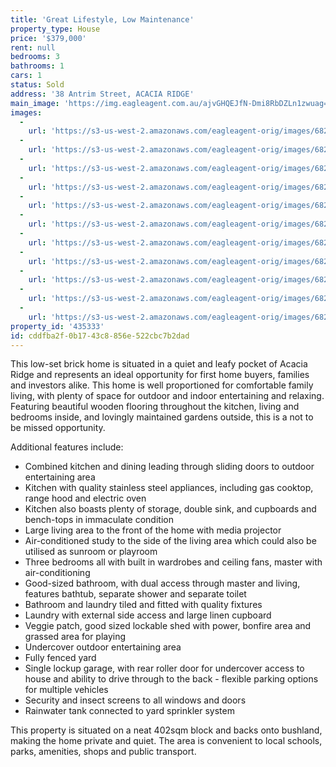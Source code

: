 ```yaml
---
title: 'Great Lifestyle, Low Maintenance'
property_type: House
price: '$379,000'
rent: null
bedrooms: 3
bathrooms: 1
cars: 1
status: Sold
address: '38 Antrim Street, ACACIA RIDGE'
main_image: 'https://img.eagleagent.com.au/ajvGHQEJfN-Dmi8RbDZLn1zwuag=/1280x854/smart/https://s3-us-west-2.amazonaws.com/eagleagent-orig/images/6823328/120091217-image-M.jpg'
images:
  -
    url: 'https://s3-us-west-2.amazonaws.com/eagleagent-orig/images/6823338/120091217-image-J.jpg'
  -
    url: 'https://s3-us-west-2.amazonaws.com/eagleagent-orig/images/6823337/120091217-image-I.jpg'
  -
    url: 'https://s3-us-west-2.amazonaws.com/eagleagent-orig/images/6823336/120091217-image-H.jpg'
  -
    url: 'https://s3-us-west-2.amazonaws.com/eagleagent-orig/images/6823335/120091217-image-G.jpg'
  -
    url: 'https://s3-us-west-2.amazonaws.com/eagleagent-orig/images/6823334/120091217-image-F.jpg'
  -
    url: 'https://s3-us-west-2.amazonaws.com/eagleagent-orig/images/6823333/120091217-image-E.jpg'
  -
    url: 'https://s3-us-west-2.amazonaws.com/eagleagent-orig/images/6823332/120091217-image-D.jpg'
  -
    url: 'https://s3-us-west-2.amazonaws.com/eagleagent-orig/images/6823331/120091217-image-C.jpg'
  -
    url: 'https://s3-us-west-2.amazonaws.com/eagleagent-orig/images/6823330/120091217-image-B.jpg'
  -
    url: 'https://s3-us-west-2.amazonaws.com/eagleagent-orig/images/6823329/120091217-image-A.jpg'
  -
    url: 'https://s3-us-west-2.amazonaws.com/eagleagent-orig/images/6823328/120091217-image-M.jpg'
property_id: '435333'
id: cddfba2f-0b17-43c8-856e-522cbc7b2dad
---
```

This low-set brick home is situated in a quiet and leafy pocket of Acacia Ridge and represents an ideal opportunity for first home buyers, families and investors alike. This home is well proportioned for comfortable family living, with plenty of space for outdoor and indoor entertaining and relaxing. Featuring beautiful wooden flooring throughout the kitchen, living and bedrooms inside, and lovingly maintained gardens outside, this is a not to be missed opportunity.

Additional features include:

*  Combined kitchen and dining leading through sliding doors to outdoor entertaining area
*  Kitchen with quality stainless steel appliances, including gas cooktop, range hood and electric oven
*  Kitchen also boasts plenty of storage, double sink, and cupboards and bench-tops in immaculate condition
*  Large living area to the front of the home with media projector
*  Air-conditioned study to the side of the living area which could also be utilised as sunroom or playroom
*  Three bedrooms all with built in wardrobes and ceiling fans, master with air-conditioning
*  Good-sized bathroom, with dual access through master and living, features bathtub, separate shower and separate toilet
*  Bathroom and laundry tiled and fitted with quality fixtures
*  Laundry with external side access and large linen cupboard
*  Veggie patch, good sized lockable shed with power, bonfire area and grassed area for playing
*  Undercover outdoor entertaining area
*  Fully fenced yard
*  Single lockup garage, with rear roller door for undercover access to house and ability to drive through to the back - flexible parking options for multiple vehicles
*  Security and insect screens to all windows and doors
*  Rainwater tank connected to yard sprinkler system

This property is situated on a neat 402sqm block and backs onto bushland, making the home private and quiet. The area is convenient to local schools, parks, amenities, shops and public transport.